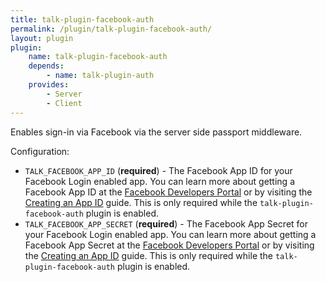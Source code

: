 ```yaml
---
title: talk-plugin-facebook-auth
permalink: /plugin/talk-plugin-facebook-auth/
layout: plugin
plugin:
    name: talk-plugin-facebook-auth
    depends:
        - name: talk-plugin-auth
    provides:
        - Server
        - Client
---
```


Enables sign-in via Facebook via the server side passport middleware.

Configuration:

- `TALK_FACEBOOK_APP_ID` (**required**) - The Facebook App ID for your Facebook
  Login enabled app. You can learn more about getting a Facebook App ID at the
  [Facebook Developers Portal](https://developers.facebook.com) or by visiting
  the [Creating an App ID](https://developers.facebook.com/docs/apps/register)
  guide. This is only required while the `talk-plugin-facebook-auth` plugin is
  enabled.
- `TALK_FACEBOOK_APP_SECRET` (**required**) - The Facebook App Secret for your
  Facebook Login enabled app. You can learn more about getting a Facebook App
  Secret at the [Facebook Developers Portal](https://developers.facebook.com)
  or by visiting the
  [Creating an App ID](https://developers.facebook.com/docs/apps/register)
  guide. This is only required while the `talk-plugin-facebook-auth` plugin is
  enabled.